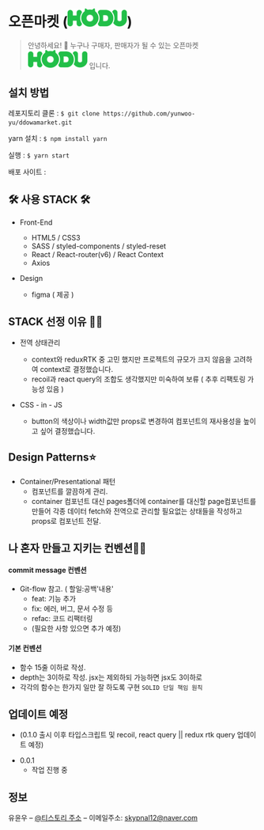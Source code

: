 # 오픈마켓 (<img src="public/assets/Logo-hodu.png" width="120"/>)

> 안녕하세요! 👋 누구나 구매자, 판매자가 될 수 있는 오픈마켓 <img src="public/assets/Logo-hodu.png" width="120"/> 입니다.

## 설치 방법

레포지토리 클론 : `$ git clone https://github.com/yunwoo-yu/ddowamarket.git`

yarn 설치 : `$ npm install yarn`

실행 : `$ yarn start`

배포 사이트 :

## 🛠 사용 STACK 🛠

- Front-End

  - HTML5 / CSS3
  - SASS / styled-components / styled-reset
  - React / React-router(v6) / React Context
  - Axios

- Design
  - figma ( 제공 )

## STACK 선정 이유 🙆‍♂️

- 전역 상태관리

  - context와 reduxRTK 중 고민 했지만 프로젝트의 규모가 크지 않음을 고려하여 context로 결정했습니다.
  - recoil과 react query의 조합도 생각했지만 미숙하여 보류 ( 추후 리팩토링 가능성 있음 )

- CSS - in - JS
  - button의 색상이나 width값만 props로 변경하여 컴포넌트의 재사용성을 높이고 싶어 결정했습니다.

## Design Patterns⭐️

- Container/Presentational 패턴
  - 컴포넌트를 깔끔하게 관리.
  - container 컴포넌트 대신 pages폴더에 container를 대신할 page컴포넌트를 만들어 각종 데이터 fetch와 전역으로 관리할 필요없는 상태들을 작성하고 props로 컴포넌트 전달.

## 나 혼자 만들고 지키는 컨벤션👨‍💻

#### commit message 컨벤션

- Git-flow 참고. ( 할일:공백'내용'
  - feat: 기능 추가
  - fix: 에러, 버그, 문서 수정 등
  - refac: 코드 리팩터링
  - (필요한 사항 있으면 추가 예정)

#### 기본 컨벤션

- 함수 15줄 이하로 작성.
- depth는 3이하로 작성. jsx는 제외하되 가능하면 jsx도 3이하로
- 각각의 함수는 한가지 일만 잘 하도록 구현 `SOLID 단일 책임 원칙`

## 업데이트 예정

- (0.1.0 출시 이후 타입스크립트 및 recoil, react query
  || redux rtk query 업데이트 예정)

* 0.0.1
  - 작업 진행 중

## 정보

유윤우 – [@티스토리 주소](https://frontend-development.tistory.com/) – 이메일주소: skypnal12@naver.com
